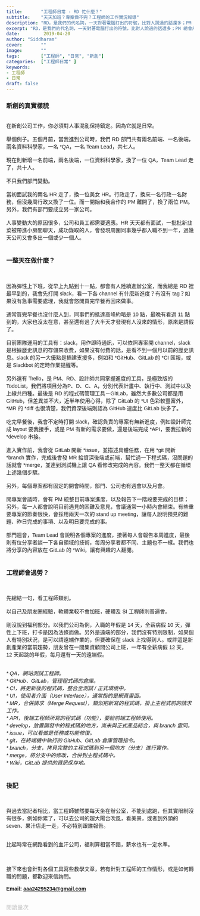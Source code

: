 ```yaml
---
title:       "工程師日常 - RD 忙什麼？"
subtitle:    "天天加班？專案做不完？工程師的工作實況報導"
description: "RD，是我們的代名詞，一天對著電腦打出的符號，比對人說過的話還多；PM 總會用不同的話語問我們：「東西做完了嗎？」語氣仿佛在問客戶：「錢匯好了嗎？」一樣......"
excerpt: "RD，是我們的代名詞，一天對著電腦打出的符號，比對人說過的話還多；PM 總會用不同的話語問我們：「東西做完了嗎？」語氣仿佛在問客戶：「錢匯好了嗎？」一樣......"
date:         2019-04-20
author: "Siddharam"
cover:       ""
image:       ""
tags:        ["工程師", "日常", "新創"]
categories:  ["工程師日常" ]
keywords:
- 工程師
- 日常
draft: false
---
```



<article style="font-family: 'Noto Sans TC', '微軟正黑體', sans-serif; font-weight: 300;">

<h3 class="article-h1-color">新創的真實樣貌</h3><br>
在新創公司工作，你必須對人事混亂保持鎮定。因為它就是日常。<br><br>
舉個例子。五個月前，當我進到公司時，我們 RD 部門共有兩名前端、一名後端，兩名資料科學家，一名 *QA，一名 Team Lead，共七人。<br><br>
現在則新增一名前端，兩名後端，一位資料科學家，換了一位 QA，Team Lead 走了，共十人。<br><br>
不只我們部門變動。<br><br>
當初面試我的兩名 HR 走了，換一位美女 HR。行政走了，換來一名行政一名財務，但沒幾周行政又換了一位。而一開始和我合作的 PM 離開了，換了兩位 PM。另外，我們有部門要成立另一家公司。<br><br>
人事變動大的原因很多，公司和員工都需要適應。HR 天天都有面試，一批批新韭菜被帶進小房間聊天，成功錄取的人，會發現周圍同事幾乎都入職不到一年，過幾天公司又會多出一個或少一個人。
<br><br>

<h3 class="article-h1-color">一整天在做什麼？</h3><br>

因為彈性上下班，從早上九點到十一點，都會有人陸續進辦公室，而我總是 RD 裡最早到的，我會先打開 slack，看一下各 channel 有什麼新進度？有沒有 tag？如果沒有急事需要處理，我就會悠閒買完早餐再回來做事。
<br><br>
通常買完早餐也沒什麼人到，同事們的抵達高峰約略是 10 點，最晚有看過 11 點到的，大家也沒太在意，甚至還有過了大半天才發現有人沒來的情形，原來是請假了。
<br><br>
目前團隊運用的工具有：slack，用作即時通訊，可以依照專案開 channel，slack 是根據歷史訊息的存儲來收費，如果沒有付費的話，是看不到一個月以前的歷史訊息。slack 的另一大優點是插建支援多，例如和 *GitHub、GitLab 的 *CI 匯報，或是 Slackbot 的定時作業提醒等。
<br><br>
另外還有 Trello，是 PM、RD、設計師共同掌握進度的工具，是極致版的 TodoList，我們將項目分為P、D、C、A，分別代表計畫中、執行中、測試中以及上線共四種。最後是 RD 的程式碼管理工具－GitLab，雖然大多數公司都是用 GitHub，但差異並不大，近半年使用心得，除了 GitLab 的 *UI 色彩較豐富外，*MR 的 *diff 也很清楚，我們資深後端則認為 GitHub 速度比 GitLab 快多了。
<br><br>
吃完早餐後，我會不定時打開 slack，確認負責的專案有無新進度，例如設計師完成 layout 要我接手，或是 PM 有新的需求要做，還是後端完成 *API，要我拉新的 *develop 串接。
<br><br>
進入實作前，我會從 GitLab 開新 *issue，並描述具體任務，在用 *git 開新 *branch 實作，完成後會發 MR 給資深後端或前端，幫忙過一下程式碼，沒問題的話就會 *merge，並連到測試機上讓 QA 看修改完成的內容。我們一整天都在循環上述幾個步驟。
<br><br>
另外，每個專案都有固定的開會時間，部門、公司也有週會以及月會。
<br><br>
開專案會議時，會有 PM 統整目前專案進度，以及報告下一階段要完成的目標；另外，每一人都會說明目前遇見的困難及意見，會議通常一小時內會結束。有些重要專案的節奏很快，會採用兩天一次的 stand up meeting，讓每人說明預見的難題、昨日完成的事項、以及明日要完成的事。
<br><br>
部門週會，Team Lead 會說明各個專案的進度，接著每人會報告本周進度，最後則有位分享者談一下各自領域的技術，每周分享者都不同、主題也不一樣。我們也將分享的內容放在 GitLab 的 *Wiki，讓有興趣的人翻閱。
<br><br>

<h3 class="article-h1-color">工程師會過勞？</h3><br>

先總結一句，看工程師類別。
<br><br>
以自己及朋友圈經驗，軟體業較不會加班，硬體及 SI 工程師則普遍會。
<br><br>
剛沒說到福利部分。以我們公司為例，入職的年假是 14 天，全薪病假 10 天，彈性上下班，打卡是因為法條而做。另外是遠端的部分，我們沒有特別限制，如果個人有特別狀況，是可以請遠端作業的，但要確保在 slack 上找得到人。或許這是新創產業的當前趨勢，朋友曾在一間集資顧問公司上班，一年有全薪病假 12 天， 12 天起跳的年假，每月還有一天的遠端假。
<br><br>

<i>* QA，網站測試工程師。</i><br>
<i>* GitHub、GitLab，管理程式碼的倉庫。</i><br>
<i>* CI，將更新後的程式碼，整合至測試 / 正式環境中。</i><br>
<i>* UI，使用者介面（User Interface），通常指的是網頁畫面。</i><br>
<i>* MR，合併請求（Merge Request），類似把新寫的程式碼，掛上主程式前的請求工作。</i><br>
<i>* API，後端工程師所寫的程式碼（功能），要給前端工程師使用。</i><br>
<i>* develop，放置開發中的程式碼的地方，尚未與正式產品結合，與 branch 雷同。</i><br>
<i>* issue，可以看做是任務或功能修復。</i><br>
<i>* git，在終端機中執行的 GitHub、GitLab 倉庫管理指令。</i><br>
<i>* branch，分支，拷貝完整的主程式碼到另一個地方（分支）進行實作。</i><br>
<i>* merge，將分支中的修改，合併到主程式碼中。</i><br>
<i>* Wiki，GitLab 提供的資訊保存地。</i><br><br>

<h3 class="article-h1-color">後記</h3><br>

與過去當記者相比，當工程師雖然要每天坐在辦公室，不能到處跑，但其實限制沒有很多，例如你累了，可以去公司的超大陽台吹風，看美景，或者到外頭的 seven、果汁店走一走，不必特別跟誰報告。
<br><br>

比起時常在網路看到的血汗公司，福利算相當不錯，薪水也有一定水準。



<br><br>
接下來也會針對各個工具寫些教學文章，若有針對工程師的工作情形，或是如何轉職的問題，都歡迎來信詢問。<br><br>
<b>Email: aaa24295234@gmail.com</b><br><br>


</article>

<div style="color: #bfbfbf; font-size: 15px;" id="busuanzi_container_page_pv">
  閱讀量<span id="busuanzi_value_page_pv"></span>次
</div>


<script src="../../js/post.js"></script>